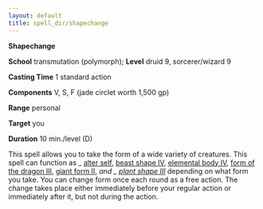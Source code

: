 ```yaml
---
layout: default
title: spell_dir/shapechange
---
```

 **Shapechange**

**School** transmutation (polymorph); **Level** druid 9, sorcerer/wizard 9

**Casting Time** 1 standard action

**Components** V, S, F (jade circlet worth 1,500 gp)

**Range** personal

**Target** you

**Duration** 10 min./level (D)

This spell allows you to take the form of a wide variety of creatures. This spell can function as _ [alter self](alterSelf#_alter-self), [beast shape IV](spell_dir/beastShape#_beast-shape-iv), [elemental body IV](elementalBody#_elemental-body-iv), [form of the dragon III](formOfTheDragon#_form-of-the-dragon-iii), [giant form II](giantForm#_giant-form-ii), _and _ [plant shape III](plantShape#_plant-shape-iii)_ depending on what form you take. You can change form once each round as a free action. The change takes place either immediately before your regular action or immediately after it, but not during the action.

